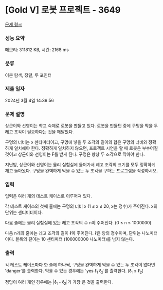# [Gold V] 로봇 프로젝트 - 3649 

[문제 링크](https://www.acmicpc.net/problem/3649) 

### 성능 요약

메모리: 311812 KB, 시간: 2168 ms

### 분류

이분 탐색, 정렬, 두 포인터

### 제출 일자

2024년 3월 4일 14:39:56

### 문제 설명

<p>상근이와 선영이는 학교 숙제로 로봇을 만들고 있다. 로봇을 만들던 중에 구멍을 막을 두 레고 조각이 필요하다는 것을 깨달았다.</p>

<p>구멍의 너비는 x 센티미터이고, 구멍에 넣을 두 조각의 길이의 합은 구멍의 너비와 정확하게 일치해야 한다. 정확하게 일치하지 않으면, 프로젝트 시연을 할 때 로봇은 부수어질 것이고 상근이와 선영이는 F를 받게 된다. 구멍은 항상 두 조각으로 막아야 한다.</p>

<p>지난밤, 상근이와 선영이는 물리 실험실에 들어가서 레고 조각의 크기를 모두 정확하게 재고 돌아왔다. 구멍을 완벽하게 막을 수 있는 두 조각을 구하는 프로그램을 작성하시오.</p>

### 입력 

 <p>입력은 여러 개의 테스트 케이스로 이루어져 있다.</p>

<p>각 테스트 케이스의 첫째 줄에는 구멍의 너비 x (1 ≤ x ≤ 20, x는 정수)가 주어진다. x의 단위는 센티미터이다.</p>

<p>다음 줄에는 물리 실험실에 있는 레고 조각의 수 n이 주어진다. (0 ≤ n ≤ 1000000)</p>

<p>다음 n개의 줄에는 레고 조각의 길이 ℓ이 주어진다. ℓ은 양의 정수이며, 단위는 나노미터이다. 블록의 길이는 10 센티미터 (100000000 나노미터)를 넘지 않는다.</p>

### 출력 

 <p>각 테스트 케이스마다 한 줄에 하나씩, 구멍을 완벽하게 막을 수 있는 두 조각이 없다면 'danger'를 출력한다. 막을 수 있는 경우에는 'yes ℓ<sub>1</sub> ℓ<sub>2</sub>'를 출력한다. (ℓ<sub>1</sub> ≤ ℓ<sub>2</sub>)</p>

<p>정답이 여러 개인 경우에는 |ℓ<sub>1</sub> - ℓ<sub>2</sub>|가 가장 큰 것을 출력한다.</p>

